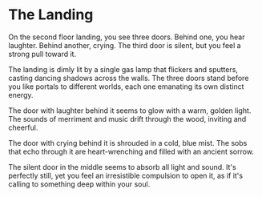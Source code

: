 # The Landing

On the second floor landing, you see three doors. Behind one, you hear laughter. Behind another, crying. The third door is silent, but you feel a strong pull toward it.

The landing is dimly lit by a single gas lamp that flickers and sputters, casting dancing shadows across the walls. The three doors stand before you like portals to different worlds, each one emanating its own distinct energy.

The door with laughter behind it seems to glow with a warm, golden light. The sounds of merriment and music drift through the wood, inviting and cheerful.

The door with crying behind it is shrouded in a cold, blue mist. The sobs that echo through it are heart-wrenching and filled with an ancient sorrow.

The silent door in the middle seems to absorb all light and sound. It's perfectly still, yet you feel an irresistible compulsion to open it, as if it's calling to something deep within your soul. 